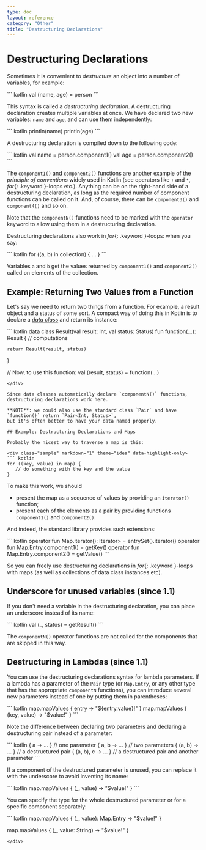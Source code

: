 ```yaml
---
type: doc
layout: reference
category: "Other"
title: "Destructuring Declarations"
---
```


# Destructuring Declarations

Sometimes it is convenient to _destructure_ an object into a number of variables, for example:

<div class="sample" markdown="1" theme="idea" data-highlight-only>
``` kotlin
val (name, age) = person 
```
</div>

This syntax is called a _destructuring declaration_. A destructuring declaration creates multiple variables at once.
We have declared two new variables: `name` and `age`, and can use them independently:

 <div class="sample" markdown="1" theme="idea" data-highlight-only>
``` kotlin
println(name)
println(age)
```
</div>

A destructuring declaration is compiled down to the following code:

<div class="sample" markdown="1" theme="idea" data-highlight-only>
``` kotlin
val name = person.component1()
val age = person.component2()
```
</div>

The `component1()` and `component2()` functions are another example of the _principle of conventions_ widely used in Kotlin 
(see operators like `+` and `*`, *for*{: .keyword }-loops etc.). 
Anything can be on the right-hand side of a destructuring declaration, as long as the required number of component functions can be called on it.
And, of course, there can be `component3()` and `component4()` and so on.

Note that the `componentN()` functions need to be marked with the `operator` keyword to allow using them in a destructuring declaration.

Destructuring declarations also work in *for*{: .keyword }-loops: when you say:

<div class="sample" markdown="1" theme="idea" data-highlight-only>
``` kotlin
for ((a, b) in collection) { ... }
```
</div>

Variables `a` and `b` get the values returned by `component1()` and `component2()` called on elements of the collection. 

## Example: Returning Two Values from a Function
 
Let's say we need to return two things from a function. For example, a result object and a status of some sort.
A compact way of doing this in Kotlin is to declare a [_data class_](data-classes.html) and return its instance:

<div class="sample" markdown="1" theme="idea" data-highlight-only>
``` kotlin
data class Result(val result: Int, val status: Status)
fun function(...): Result {
    // computations
    
    return Result(result, status)
}

// Now, to use this function:
val (result, status) = function(...)
```
</div>

Since data classes automatically declare `componentN()` functions, destructuring declarations work here.

**NOTE**: we could also use the standard class `Pair` and have `function()` return `Pair<Int, Status>`, 
but it's often better to have your data named properly.  

## Example: Destructuring Declarations and Maps

Probably the nicest way to traverse a map is this:

<div class="sample" markdown="1" theme="idea" data-highlight-only>
``` kotlin
for ((key, value) in map) {
   // do something with the key and the value
}
```
</div>

To make this work, we should 

* present the map as a sequence of values by providing an `iterator()` function;
* present each of the elements as a pair by providing functions `component1()` and `component2()`.
  
And indeed, the standard library provides such extensions:

<div class="sample" markdown="1" theme="idea" data-highlight-only>
``` kotlin
operator fun <K, V> Map<K, V>.iterator(): Iterator<Map.Entry<K, V>> = entrySet().iterator()
operator fun <K, V> Map.Entry<K, V>.component1() = getKey()
operator fun <K, V> Map.Entry<K, V>.component2() = getValue()
```
</div>
  
So you can freely use destructuring declarations in *for*{: .keyword }-loops with maps (as well as collections of data class instances etc).

## Underscore for unused variables (since 1.1)

If you don't need a variable in the destructuring declaration, you can place an underscore instead of its name:

<div class="sample" markdown="1" theme="idea" data-highlight-only>
``` kotlin
val (_, status) = getResult()
```
</div>

The `componentN()` operator functions are not called for the components that are skipped in this way.

## Destructuring in Lambdas (since 1.1)

You can use the destructuring declarations syntax for lambda parameters.
If a lambda has a parameter of the `Pair` type (or `Map.Entry`, or any other type that has the appropriate `componentN` functions), you can introduce several new parameters instead of one by putting them in parentheses:   

<div class="sample" markdown="1" theme="idea" data-highlight-only>
``` kotlin
map.mapValues { entry -> "${entry.value}!" }
map.mapValues { (key, value) -> "$value!" }
```
</div>

Note the difference between declaring two parameters and declaring a destructuring pair instead of a parameter:  

<div class="sample" markdown="1" theme="idea" data-highlight-only>
``` kotlin
{ a -> ... } // one parameter
{ a, b -> ... } // two parameters
{ (a, b) -> ... } // a destructured pair
{ (a, b), c -> ... } // a destructured pair and another parameter
```
</div>

If a component of the destructured parameter is unused, you can replace it with the underscore to avoid inventing its name:

<div class="sample" markdown="1" theme="idea" data-highlight-only>
``` kotlin
map.mapValues { (_, value) -> "$value!" }
```
</div>

You can specify the type for the whole destructured parameter or for a specific component separately:

<div class="sample" markdown="1" theme="idea" data-highlight-only>
``` kotlin
map.mapValues { (_, value): Map.Entry<Int, String> -> "$value!" }

map.mapValues { (_, value: String) -> "$value!" }
```
</div>
